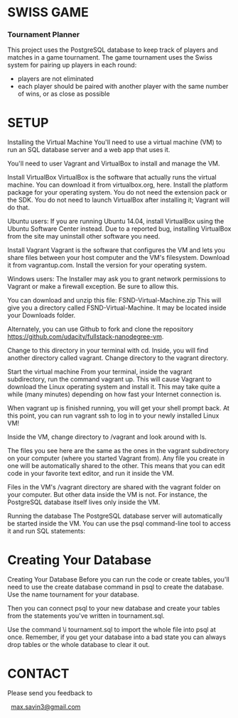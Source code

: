 # SWISS GAME

### Tournament Planner

 This project uses the PostgreSQL database to keep track of players and matches in a game tournament.
 The game tournament uses the Swiss system for pairing up players in each round: 

  * players are not eliminated
  * each player should be paired with another player with the same number of wins, or as close as possible

SETUP
=====

Installing the Virtual Machine
You'll need to use a virtual machine (VM) to run an SQL database server and a web app that uses it. 

You'll need to user Vagrant and VirtualBox to install and manage the VM. 



Install VirtualBox
VirtualBox is the software that actually runs the virtual machine. You can download it from virtualbox.org, here. 
Install the platform package for your operating system. You do not need the extension pack or the SDK. You do not 
need to launch VirtualBox after installing it; Vagrant will do that.

Ubuntu users: If you are running Ubuntu 14.04, install VirtualBox using the Ubuntu Software Center instead. 
Due to a reported bug, installing VirtualBox from the site may uninstall other software you need.

Install Vagrant
Vagrant is the software that configures the VM and lets you share files between your host computer and the VM's filesystem. 
Download it from vagrantup.com. Install the version for your operating system.

Windows users: The Installer may ask you to grant network permissions to Vagrant or make a firewall exception. Be sure to allow this.


You can download and unzip this file: FSND-Virtual-Machine.zip This will give you a directory called FSND-Virtual-Machine. 
It may be located inside your Downloads folder.

Alternately, you can use Github to fork and clone the repository https://github.com/udacity/fullstack-nanodegree-vm.

Change to this directory in your terminal with cd. Inside, you will find another directory called vagrant. Change directory to the vagrant directory.

Start the virtual machine
From your terminal, inside the vagrant subdirectory, run the command vagrant up. This will cause Vagrant to download the Linux 
operating system and install it. This may take quite a while (many minutes) depending on how fast your Internet connection is.


When vagrant up is finished running, you will get your shell prompt back. At this point, you can run vagrant ssh to log in to your newly installed Linux VM!

Inside the VM, change directory to /vagrant and look around with ls.

The files you see here are the same as the ones in the vagrant subdirectory on your computer (where you started Vagrant from). 
Any file you create in one will be automatically shared to the other. This means that you can edit code in your favorite text 
editor, and run it inside the VM.

Files in the VM's /vagrant directory are shared with the vagrant folder on your computer. But other data inside the VM is not. 
For instance, the PostgreSQL database itself lives only inside the VM.

Running the database
The PostgreSQL database server will automatically be started inside the VM. You can use the psql command-line tool to access it and run SQL statements:


Creating Your Database
==============

Creating Your Database
Before you can run the code or create tables, you'll need to use the create database command in psql to create the database. Use the name tournament for your database.

Then you can connect psql to your new database and create your tables from the statements you've written in tournament.sql. 

Use the command \i tournament.sql to import the whole file into psql at once.
Remember, if you get your database into a bad state you can always drop tables or the whole database to clear it out.


CONTACT
=======

Please send you feedback to

  max.savin3@gmail.com
